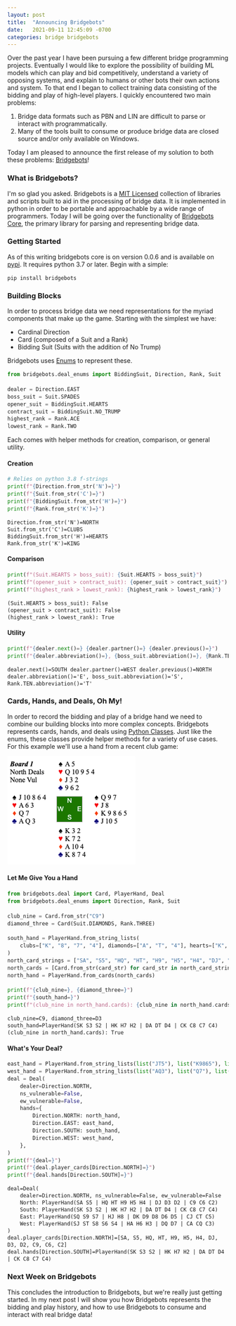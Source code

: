 ```yaml
---
layout: post
title:  "Announcing Bridgebots"
date:   2021-09-11 12:45:09 -0700
categories: bridge bridgebots
---
```


Over the past year I have been pursuing a few different bridge programming projects. Eventually I would like to explore the possibility of building ML models which can play and bid competitively, understand a variety of opposing systems, and explain to humans or other bots their own actions and system. To that end I began to collect training data consisting of the bidding and play of high-level players. I quickly encountered two main problems:

1. Bridge data formats such as PBN and LIN are difficult to parse or interact with programmatically.
2. Many of the tools built to consume or produce bridge data are closed source and/or only available on Windows.

Today I am pleased to announce the first release of my solution to both these problems: [Bridgebots](https://github.com/forrestrice/bridge-bots)!

### What is Bridgebots?
I'm so glad you asked. Bridgebots is a [MIT Licensed](https://en.wikipedia.org/wiki/MIT_License) collection of libraries and scripts built to aid in the processing of bridge data. It is implemented in python in order to be portable and approachable by a wide range of programmers. Today I will be going over the functionality of [Bridgebots Core](https://github.com/forrestrice/bridge-bots/tree/master/bridgebots), the primary library for parsing and representing bridge data.

### Getting Started
As of this writing bridgebots core is on version 0.0.6 and is available on [pypi](https://pypi.org/project/bridgebots/). It requires python 3.7 or later. Begin with a simple:

```shell
pip install bridgebots
```

### Building Blocks
In order to process bridge data we need representations for the myriad components that make up the game. Starting with the simplest we have:
* Cardinal Direction
* Card (composed of a Suit and a Rank)
* Bidding Suit (Suits with the addition of No Trump)

Bridgebots uses [Enums](https://docs.python.org/3/library/enum.html) to represent these. 

```python
from bridgebots.deal_enums import BiddingSuit, Direction, Rank, Suit

dealer = Direction.EAST
boss_suit = Suit.SPADES
opener_suit = BiddingSuit.HEARTS
contract_suit = BiddingSuit.NO_TRUMP
highest_rank = Rank.ACE
lowest_rank = Rank.TWO
```
Each comes with helper methods for creation, comparison, or general utility.
#### Creation
```python
# Relies on python 3.8 f-strings
print(f"{Direction.from_str('N')=}")
print(f"{Suit.from_str('C')=}")
print(f"{BiddingSuit.from_str('H')=}")
print(f"{Rank.from_str('K')=}")
```
```console
Direction.from_str('N')=NORTH
Suit.from_str('C')=CLUBS
BiddingSuit.from_str('H')=HEARTS
Rank.from_str('K')=KING
```
#### Comparison
```python
print(f"(Suit.HEARTS > boss_suit): {Suit.HEARTS > boss_suit}")
print(f"(opener_suit > contract_suit): {opener_suit > contract_suit}")
print(f"(highest_rank > lowest_rank): {highest_rank > lowest_rank}")
```
```console
(Suit.HEARTS > boss_suit): False
(opener_suit > contract_suit): False
(highest_rank > lowest_rank): True
```

#### Utility
```python
print(f"{dealer.next()=} {dealer.partner()=} {dealer.previous()=}")
print(f"{dealer.abbreviation()=}, {boss_suit.abbreviation()=}, {Rank.TEN.abbreviation()=}")
```
```console
dealer.next()=SOUTH dealer.partner()=WEST dealer.previous()=NORTH
dealer.abbreviation()='E', boss_suit.abbreviation()='S', Rank.TEN.abbreviation()='T'
```

### Cards, Hands, and Deals, Oh My!
In order to record the bidding and play of a bridge hand we need to combine our building blocks into more complex concepts. Bridgebots represents cards, hands, and deals using [Python Classes](https://docs.python.org/3/tutorial/classes.html). Just like the enums, these classes provide helper methods for a variety of use cases. For this example we'll use a hand from a recent club game:

![board 1](/assets/bridge/bridgebots/announce_board_1.png)

#### Let Me Give You a Hand
```python
from bridgebots.deal import Card, PlayerHand, Deal
from bridgebots.deal_enums import Direction, Rank, Suit

club_nine = Card.from_str("C9")
diamond_three = Card(Suit.DIAMONDS, Rank.THREE)

south_hand = PlayerHand.from_string_lists(
    clubs=["K", "8", "7", "4"], diamonds=["A", "T", "4"], hearts=["K", "7", "2"], spades=["K", "3", "2"]
)
north_card_strings = ["SA", "S5", "HQ", "HT", "H9", "H5", "H4", "DJ", "D3", "D2", "C9", "C6", "C2"]
north_cards = [Card.from_str(card_str) for card_str in north_card_strings]
north_hand = PlayerHand.from_cards(north_cards)

print(f"{club_nine=}, {diamond_three=}")
print(f"{south_hand=}")
print(f"(club_nine in north_hand.cards): {club_nine in north_hand.cards}")
```
```console
club_nine=C9, diamond_three=D3
south_hand=PlayerHand(SK S3 S2 | HK H7 H2 | DA DT D4 | CK C8 C7 C4)
(club_nine in north_hand.cards): True
```
#### What's Your Deal?
```python
east_hand = PlayerHand.from_string_lists(list("JT5"), list("K9865"), list("J8"), list("Q97"))
west_hand = PlayerHand.from_string_lists(list("AQ3"), list("Q7"), list("A63"), list("JT864"))
deal = Deal(
    dealer=Direction.NORTH,
    ns_vulnerable=False,
    ew_vulnerable=False,
    hands={
        Direction.NORTH: north_hand,
        Direction.EAST: east_hand,
        Direction.SOUTH: south_hand,
        Direction.WEST: west_hand,
    },
)
print(f"{deal=}")
print(f"{deal.player_cards[Direction.NORTH]=}")
print(f"{deal.hands[Direction.SOUTH]=}")
```
```console
deal=Deal(
	dealer=Direction.NORTH, ns_vulnerable=False, ew_vulnerable=False
	North: PlayerHand(SA S5 | HQ HT H9 H5 H4 | DJ D3 D2 | C9 C6 C2)
	South: PlayerHand(SK S3 S2 | HK H7 H2 | DA DT D4 | CK C8 C7 C4)
	East: PlayerHand(SQ S9 S7 | HJ H8 | DK D9 D8 D6 D5 | CJ CT C5)
	West: PlayerHand(SJ ST S8 S6 S4 | HA H6 H3 | DQ D7 | CA CQ C3)
)
deal.player_cards[Direction.NORTH]=[SA, S5, HQ, HT, H9, H5, H4, DJ, D3, D2, C9, C6, C2]
deal.hands[Direction.SOUTH]=PlayerHand(SK S3 S2 | HK H7 H2 | DA DT D4 | CK C8 C7 C4)
```
### Next Week on Bridgebots
This concludes the introduction to Bridgebots, but we're really just getting started. In my next post I will show you how Bridgebots represents the bidding and play history, and how to use Bridgebots to consume and interact with real bridge data!